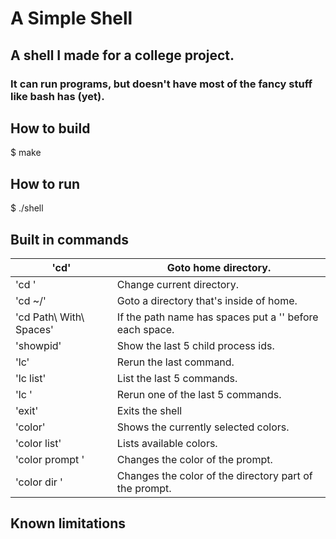 # A Simple Shell

## A shell I made for a college project.

### It can run programs, but doesn't have most of the fancy stuff like bash has (yet).

## How to build

$ make

## How to run

$ ./shell

## Built in commands

| 'cd' | Goto home directory. |
|------|----------------------|
| 'cd <path>' | Change current directory. |
| 'cd ~/<path>' | Goto a directory that's inside of home. |
| 'cd Path\ With\ Spaces' | If the path name has spaces put a '\' before each space. |
| 'showpid' | Show the last 5 child process ids. |
| 'lc' | Rerun the last command. |
| 'lc list' | List the last 5 commands. |
| 'lc <number from list>' | Rerun one of the last 5 commands. |
| 'exit' | Exits the shell |
| 'color' | Shows the currently selected colors. |
| 'color list' | Lists available colors. |
| 'color prompt <color name>' | Changes the color of the prompt. |
| 'color dir <color name>' | Changes the color of the directory part of the prompt. |

## Known limitations


